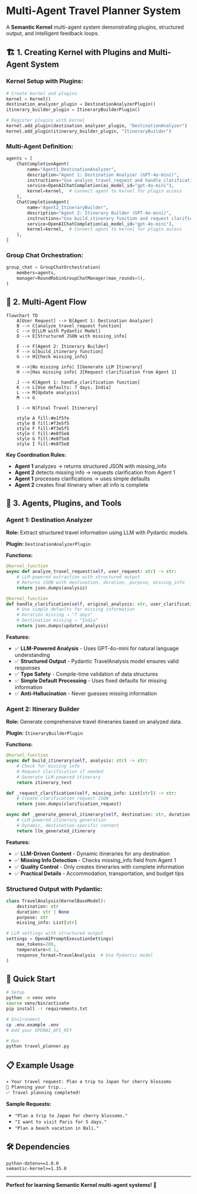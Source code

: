 # Multi-Agent Travel Planner System

A **Semantic Kernel** multi-agent system demonstrating plugins, structured output, and intelligent feedback loops.

## 🏗 **1. Creating Kernel with Plugins and Multi-Agent System**

### **Kernel Setup with Plugins:**

```python
# Create kernel and plugins
kernel = Kernel()
destination_analyzer_plugin = DestinationAnalyzerPlugin()
itinerary_builder_plugin = ItineraryBuilderPlugin()

# Register plugins with kernel
kernel.add_plugin(destination_analyzer_plugin, "DestinationAnalyzer")
kernel.add_plugin(itinerary_builder_plugin, "ItineraryBuilder")
```

### **Multi-Agent Definition:**

```python
agents = [
    ChatCompletionAgent(
        name="Agent1_DestinationAnalyzer",
        description="Agent 1: Destination Analyzer (GPT-4o-mini)",
        instructions="Use analyze_travel_request and handle_clarification functions",
        service=OpenAIChatCompletion(ai_model_id="gpt-4o-mini"),
        kernel=kernel,  # Connect agent to kernel for plugin access
    ),
    ChatCompletionAgent(
        name="Agent2_ItineraryBuilder",
        description="Agent 2: Itinerary Builder (GPT-4o-mini)",
        instructions="Use build_itinerary function and request clarifications",
        service=OpenAIChatCompletion(ai_model_id="gpt-4o-mini"),
        kernel=kernel,  # Connect agent to kernel for plugin access
    ),
]
```

### **Group Chat Orchestration:**

```python
group_chat = GroupChatOrchestration(
    members=agents,
    manager=RoundRobinGroupChatManager(max_rounds=5),
)
```

## 🔄 **2. Multi-Agent Flow**

```mermaid
flowchart TD
    A[User Request] --> B[Agent 1: Destination Analyzer]
    B --> C[analyze_travel_request function]
    C --> D[LLM with Pydantic Model]
    D --> E[Structured JSON with missing_info]

    E --> F[Agent 2: Itinerary Builder]
    F --> G[build_itinerary function]
    G --> H{Check missing_info}

    H -->|No missing info| I[Generate LLM Itinerary]
    H -->|Has missing info| J[Request clarification from Agent 1]

    J --> K[Agent 1: handle_clarification function]
    K --> L[Use defaults: 7 days, India]
    L --> M[Update analysis]
    M --> G

    I --> N[Final Travel Itinerary]

    style A fill:#e1f5fe
    style B fill:#f3e5f5
    style F fill:#f3e5f5
    style C fill:#e8f5e8
    style G fill:#e8f5e8
    style I fill:#e8f5e8
```

**Key Coordination Rules:**

- **Agent 1** analyzes → returns structured JSON with missing_info
- **Agent 2** detects missing info → requests clarification from Agent 1
- **Agent 1** processes clarifications → uses simple defaults
- **Agent 2** creates final itinerary when all info is complete

## 🤖 **3. Agents, Plugins, and Tools**

### **Agent 1: Destination Analyzer**

**Role:** Extract structured travel information using LLM with Pydantic models.

**Plugin:** `DestinationAnalyzerPlugin`

**Functions:**

```python
@kernel_function
async def analyze_travel_request(self, user_request: str) -> str:
    # LLM-powered extraction with structured output
    # Returns JSON with destination, duration, purpose, missing_info
    return json.dumps(analysis)

@kernel_function
def handle_clarification(self, original_analysis: str, user_clarification: str) -> str:
    # Use simple defaults for missing information
    # Duration missing → "7 days"
    # Destination missing → "India"
    return json.dumps(updated_analysis)
```

**Features:**

- ✅ **LLM-Powered Analysis** - Uses GPT-4o-mini for natural language understanding
- ✅ **Structured Output** - Pydantic TravelAnalysis model ensures valid responses
- ✅ **Type Safety** - Compile-time validation of data structures
- ✅ **Simple Default Processing** - Uses fixed defaults for missing information
- ✅ **Anti-Hallucination** - Never guesses missing information

### **Agent 2: Itinerary Builder**

**Role:** Generate comprehensive travel itineraries based on analyzed data.

**Plugin:** `ItineraryBuilderPlugin`

**Functions:**

```python
@kernel_function
async def build_itinerary(self, analysis: str) -> str:
    # Check for missing info
    # Request clarification if needed
    # Generate LLM-powered itinerary
    return itinerary_text

def _request_clarification(self, missing_info: List[str]) -> str:
    # Create clarification request JSON
    return json.dumps(clarification_request)

async def _generate_general_itinerary(self, destination: str, duration: str, purpose: str) -> str:
    # LLM-powered itinerary generation
    # Dynamic, destination-specific content
    return llm_generated_itinerary
```

**Features:**

- ✅ **LLM-Driven Content** - Dynamic itineraries for any destination
- ✅ **Missing Info Detection** - Checks missing_info field from Agent 1
- ✅ **Quality Control** - Only creates itineraries with complete information
- ✅ **Practical Details** - Accommodation, transportation, and budget tips

### **Structured Output with Pydantic:**

```python
class TravelAnalysis(KernelBaseModel):
    destination: str
    duration: str | None
    purpose: str
    missing_info: List[str]

# LLM settings with structured output
settings = OpenAIPromptExecutionSettings(
    max_tokens=200,
    temperature=0.1,
    response_format=TravelAnalysis  # Use Pydantic model
)
```

## 🚀 **Quick Start**

```bash
# Setup
python -m venv venv
source venv/bin/activate
pip install -r requirements.txt

# Environment
cp .env.example .env
# Add your OPENAI_API_KEY

# Run
python travel_planner.py
```

## 📋 **Example Usage**

```bash
✈️ Your travel request: Plan a trip to Japan for cherry blossoms
🔄 Planning your trip...
✅ Travel planning completed!
```

**Sample Requests:**

- `"Plan a trip to Japan for cherry blossoms."`
- `"I want to visit Paris for 5 days."`
- `"Plan a beach vacation in Bali."`

## 🛠 **Dependencies**

```
python-dotenv==1.0.0
semantic-kernel>=1.35.0
```

---

**Perfect for learning Semantic Kernel multi-agent systems!** 🎯
